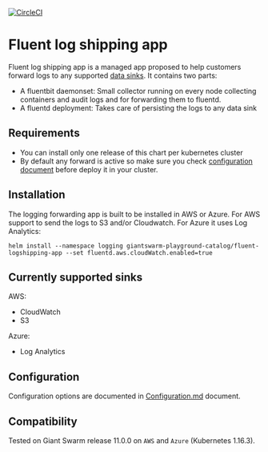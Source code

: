 
[![CircleCI](https://circleci.com/gh/giantswarm/fluent-logshipping-app.svg?style=shield)](https://circleci.com/gh/giantswarm/fluent-logshipping-app)

# Fluent log shipping app

Fluent log shipping app is a managed app proposed to help customers forward logs to any supported [data sinks](#Currently_supported_sinks). 
It contains two parts: 
- A fluentbit daemonset: Small collector running on every node collecting containers and audit logs and for forwarding them to fluentd.
- A fluentd deployment: Takes care of persisting the logs to any data sink

## Requirements

- You can install only one release of this chart per kubernetes cluster
- By default any forward is active so make sure you check [configuration document](helm/fluent-logshipping-app/Configuration.md) before deploy it in your cluster.

## Installation

The logging forwarding app is built to be installed in AWS or Azure. For AWS support to send the logs to S3 and/or Cloudwatch. For Azure it uses Log Analytics:

```text
helm install --namespace logging giantswarm-playground-catalog/fluent-logshipping-app --set fluentd.aws.cloudWatch.enabled=true 
```

## Currently supported sinks

AWS:
- CloudWatch
- S3

Azure:
- Log Analytics

## Configuration

Configuration options are documented in [Configuration.md](helm/fluent-logshipping-app/Configuration.md) document.

## Compatibility

Tested on Giant Swarm release 11.0.0 on `AWS` and `Azure` (Kubernetes 1.16.3).
